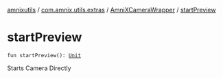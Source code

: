 [amnixutils](../../index.md) / [com.amnix.utils.extras](../index.md) / [AmniXCameraWrapper](index.md) / [startPreview](./start-preview.md)

# startPreview

`fun startPreview(): `[`Unit`](https://kotlinlang.org/api/latest/jvm/stdlib/kotlin/-unit/index.html)

Starts Camera Directly


